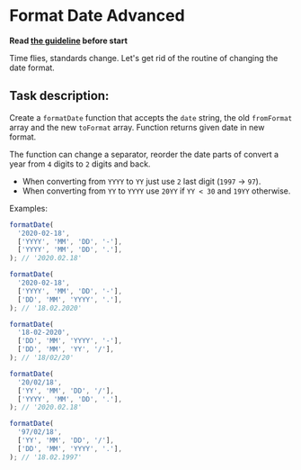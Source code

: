 # Format Date Advanced

**Read [the guideline](https://github.com/mate-academy/js_task-guideline/blob/master/README.md) before start**

Time flies, standards change. Let's get rid of the routine of changing the date format.

## Task description:

Create a `formatDate` function that accepts the `date` string,
the old `fromFormat` array and the new `toFormat` array. Function returns given date in new format.

The function can change a separator, reorder the date parts of convert a year from `4` digits to `2` digits and back.

- When converting from `YYYY` to `YY` just use `2` last digit (`1997` -> `97`).
- When converting from `YY` to `YYYY` use `20YY` if `YY < 30` and `19YY` otherwise.

Examples:

```js
formatDate(
  '2020-02-18',
  ['YYYY', 'MM', 'DD', '-'],
  ['YYYY', 'MM', 'DD', '.'],
); // '2020.02.18'

formatDate(
  '2020-02-18',
  ['YYYY', 'MM', 'DD', '-'],
  ['DD', 'MM', 'YYYY', '.'],
); // '18.02.2020'

formatDate(
  '18-02-2020',
  ['DD', 'MM', 'YYYY', '-'],
  ['DD', 'MM', 'YY', '/'],
); // '18/02/20'

formatDate(
  '20/02/18',
  ['YY', 'MM', 'DD', '/'],
  ['YYYY', 'MM', 'DD', '.'],
); // '2020.02.18'

formatDate(
  '97/02/18',
  ['YY', 'MM', 'DD', '/'],
  ['DD', 'MM', 'YYYY', '.'],
); // '18.02.1997'
```
